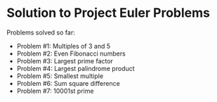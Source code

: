# Solution to Project Euler Problems
Problems solved so far:
- Problem #1: Multiples of 3 and 5
- Problem #2: Even Fibonacci numbers
- Problem #3: Largest prime factor
- Problem #4: Largest palindrome product
- Problem #5: Smallest multiple
- Problem #6: Sum square difference
- Problem #7: 10001st prime